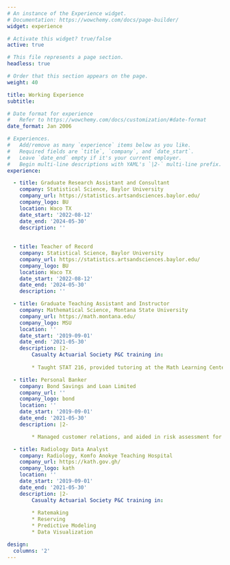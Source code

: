 ```yaml
---
# An instance of the Experience widget.
# Documentation: https://wowchemy.com/docs/page-builder/
widget: experience

# Activate this widget? true/false
active: true

# This file represents a page section.
headless: true

# Order that this section appears on the page.
weight: 40

title: Working Experience
subtitle:

# Date format for experience
#   Refer to https://wowchemy.com/docs/customization/#date-format
date_format: Jan 2006

# Experiences.
#   Add/remove as many `experience` items below as you like.
#   Required fields are `title`, `company`, and `date_start`.
#   Leave `date_end` empty if it's your current employer.
#   Begin multi-line descriptions with YAML's `|2-` multi-line prefix.
experience:

  - title: Graduate Research Assistant and Consultant
    company: Statistical Science, Baylor University
    company_url: https://statistics.artsandsciences.baylor.edu/
    company_logo: BU
    location: Waco TX
    date_start: '2022-08-12'
    date_end: '2024-05-30'
    description: ''
    
    
  - title: Teacher of Record
    company: Statistical Science, Baylor University
    company_url: https://statistics.artsandsciences.baylor.edu/
    company_logo: BU
    location: Waco TX
    date_start: '2022-08-12'
    date_end: '2024-05-30'
    description: ''

  - title: Graduate Teaching Assistant and Instructor
    company: Mathematical Science, Montana State University
    company_url: https://math.montana.edu/
    company_logo: MSU
    location: ''
    date_start: '2019-09-01'
    date_end: '2021-05-30'
    description: |2-
        Casualty Actuarial Society P&C training in:
        
        * Taught STAT 216, provided tutoring at the Math Learning Center, and assisted with data analyses in research and consulting projects.

  - title: Personal Banker
    company: Bond Savings and Loan Limited
    company_url: ''
    company_logo: bond
    location: ''
    date_start: '2019-09-01'
    date_end: '2021-05-30'
    description: |2-

        * Managed customer relations, and aided in risk assessment for loan disbursement by evaluating creditworthiness and adhering to financial regulations 

  - title: Radiology Data Analyst
    company: Radiology, Komfo Anokye Teaching Hospital
    company_url: https://kath.gov.gh/
    company_logo: kath
    location: ''
    date_start: '2019-09-01'
    date_end: '2021-05-30'
    description: |2-
        Casualty Actuarial Society P&C training in:
        
        * Ratemaking
        * Reserving
        * Predictive Modeling
        * Data Visualization      

design:
  columns: '2'
---
```

